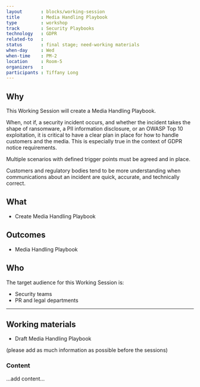 ```yaml
---
layout       : blocks/working-session
title        : Media Handling Playbook
type         : workshop
track        : Security Playbooks
technology   : GDPR
related-to   :
status       : final stage; need-working materials
when-day     : Wed
when-time    : PM-2
location     : Room-5
organizers   :
participants : Tiffany Long
---
```


## Why

This Working Session will create a Media Handling Playbook.

When, not if, a security incident occurs, and whether the incident takes the shape of ransomware, a PII information disclosure, or an OWASP Top 10 exploitation, it is critical to have a clear plan in place for how to handle customers and the media. This is especially true in the context of GDPR notice requirements.

Multiple scenarios with defined trigger points must be agreed and in place. 

Customers and regulatory bodies tend to be more understanding when communications about an incident are quick, accurate, and technically correct.

## What

 - Create Media Handling Playbook
 
## Outcomes

- Media Handling Playbook

## Who

The target audience for this Working Session is:

 - Security teams
 - PR and legal departments
 
 --- 

## Working materials

- Draft Media Handling Playbook

(please add as much information as possible before the sessions)

### Content

...add content...
